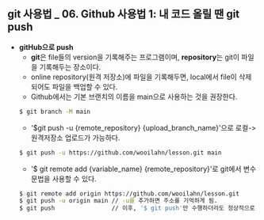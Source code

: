 ## git 사용법 _ 06. Github 사용법 1: 내 코드 올릴 땐 git push

- **gitHub으로 push**
  - **git**은 file들의 version을 기록해주는 프로그램이며, **repository**는 git이 파일을 기록해두는 장소이다.
  - online repository(원격 저장소)에 파일을 기록해두면, local에서 file이 삭제되어도 파일을 백업할 수 있다.
  - Github에서는 기본 브랜치의 이름을 main으로 사용하는 것을 권장한다.
  ```bash
  $ git branch -M main
  ```
  - '$git push -u {remote_repository} {upload_branch_name}'으로 로컬->원격저장소 업로드가 가능하다.
  ```bash
  $ git push -u https://github.com/wooilahn/lesson.git main
  ```
  - '$ git remote add {variable_name} {remote_repository}'로 git에서 변수문법을 사용할 수 있다.
  ```bash
  $ git remote add origin https://github.com/wooilahn/lesson.git
  $ git push -u origin main // -u를 추가하면 주소를 기억하게 됨.
  $ git push                // 이후, '$ git push'만 수행하더라도 정상적으로 push가 된다.
  ```
